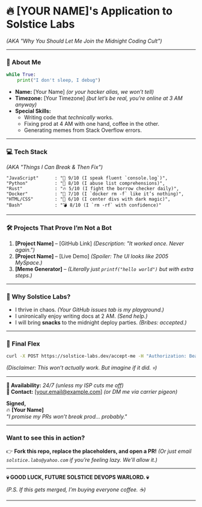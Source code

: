 # **🔥 [YOUR NAME]'s Application to Solstice Labs**  
*(AKA "Why You Should Let Me Join the Midnight Coding Cult")*  

---  

### **🚀 About Me**  
```python  
while True:  
    print("I don't sleep, I debug")  
```  
- **Name:** [Your Name] *(or your hacker alias, we won’t tell)*  
- **Timezone:** [Your Timezone] *(but let’s be real, you’re online at 3 AM anyway)*  
- **Special Skills:**  
  - Writing code that *technically* works.  
  - Fixing prod at 4 AM with one hand, coffee in the other.  
  - Generating memes from Stack Overflow errors.  

---  

### **💻 Tech Stack**  
*(AKA "Things I Can Break & Then Fix")*  
```
"JavaScript"      : "🚀 9/10 (I speak fluent `console.log`)",  
"Python"          : "🐍 8/10 (I abuse list comprehensions)",  
"Rust"            : "🔥 5/10 (I fight the borrow checker daily)",  
"Docker"          : "🐳 7/10 (I `docker rm -f` like it’s nothing)",  
"HTML/CSS"        : "🎨 6/10 (I center divs with dark magic)",  
"Bash"            : "💣 8/10 (I `rm -rf` with confidence)"  
```
---  

### **🛠️ Projects That Prove I’m Not a Bot**  
1. **[Project Name]** – [GitHub Link] *(Description: "It worked once. Never again.")*  
2. **[Project Name]** – [Live Demo] *(Spoiler: The UI looks like 2005 MySpace.)*  
3. **[Meme Generator]** – *(Literally just `printf("hello world")` but with extra steps.)*  

---  

### **🤡 Why Solstice Labs?**  
- I thrive in chaos. *(Your GitHub issues tab is my playground.)*  
- I unironically enjoy writing docs at 2 AM. *(Send help.)*  
- I will bring **snacks** to the midnight deploy parties. *(Bribes: accepted.)*  

---  

### **🎤 Final Flex**  
```bash  
curl -X POST https://solstice-labs.dev/accept-me -H "Authorization: Bearer $(cat ~/.ssh/id_rsa)"  
```  
*(Disclaimer: This won’t actually work. But imagine if it did. 💀)*  

---  

**📅 Availability:** *24/7 (unless my ISP cuts me off)*  
**📧 Contact:** [your.email@example.com] *(or DM me via carrier pigeon)*  

**Signed,**  
🔥 **[Your Name]**  
*"I promise my PRs won’t break prod… probably."*  

---  

### **Want to see this in action?**  
👉 **Fork this repo, replace the placeholders, and open a PR!** *(Or just email `solstice.labs@yahoo.com` if you’re feeling lazy. We’ll allow it.)*  

---  

**💀 GOOD LUCK, FUTURE SOLSTICE DEVOPS WARLORD. 💀**  

*(P.S. If this gets merged, I’m buying everyone coffee. ☕)*  

---  
